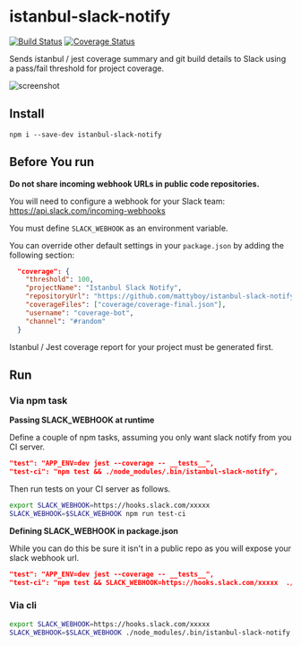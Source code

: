 # istanbul-slack-notify

[![Build Status](https://travis-ci.org/mattyboy/istanbul-slack-notify.svg?branch=master)](https://travis-ci.org/mattyboy/istanbul-slack-notify) 
[![Coverage Status](https://coveralls.io/repos/github/mattyboy/istanbul-slack-notify/badge.svg?branch=master)](https://coveralls.io/github/mattyboy/istanbul-slack-notify?branch=master)

Sends istanbul / jest coverage summary and git build details to Slack using a pass/fail threshold for project coverage.

![screenshot](https://raw.githubusercontent.com/mattyboy/istanbul-slack-notify/master/screenshot.png "Message example")

## Install

```
npm i --save-dev istanbul-slack-notify
```

## Before You run

**Do not share incoming webhook URLs in public code repositories.**

You will need to configure a webhook for your Slack team: https://api.slack.com/incoming-webhooks

You must define `SLACK_WEBHOOK` as an environment variable.

You can override other default settings in your `package.json` by adding the following section:

```json
  "coverage": {
    "threshold": 100,
    "projectName": "Istanbul Slack Notify",
    "repositoryUrl": "https://github.com/mattyboy/istanbul-slack-notify",
    "coverageFiles": ["coverage/coverage-final.json"],
    "username": "coverage-bot",
    "channel": "#random"
  }
```

Istanbul / Jest coverage report for your project must be generated first. 

## Run

### Via npm task

**Passing SLACK_WEBHOOK at runtime**

Define a couple of npm tasks, assuming you only want slack notify from you CI server.
```json
"test": "APP_ENV=dev jest --coverage -- __tests__",
"test-ci": "npm test && ./node_modules/.bin/istanbul-slack-notify",
```

Then run tests on your CI server as follows.

```bash
export SLACK_WEBHOOK=https://hooks.slack.com/xxxxx
SLACK_WEBHOOK=$SLACK_WEBHOOK npm run test-ci
```

**Defining SLACK_WEBHOOK in package.json**

While you can do this be sure it isn't in a public repo as you will expose your slack webhook url.

```json
"test": "APP_ENV=dev jest --coverage -- __tests__",
"test-ci": "npm test && SLACK_WEBHOOK=https://hooks.slack.com/xxxxx  ./node_modules/.bin/istanbul-slack-notify",
```

### Via cli

```bash
export SLACK_WEBHOOK=https://hooks.slack.com/xxxxx
SLACK_WEBHOOK=$SLACK_WEBHOOK ./node_modules/.bin/istanbul-slack-notify
```